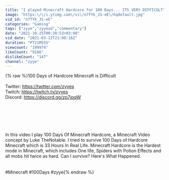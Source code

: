 ```yaml
---
title: "I played Minecraft Hardcore for 100 Days... ITS VERY DIFFICULT"
image: "https:\/\/i.ytimg.com\/vi\/n7fYk_JS-eE\/hqdefault.jpg"
vid_id: "n7fYk_JS-eE"
categories: "Gaming"
tags: ["zyye","zyyexd","commentary"]
date: "2021-10-25T00:30:53+03:00"
vid_date: "2021-03-12T21:00:16Z"
duration: "PT21M55S"
viewcount: "199974"
likeCount: "9186"
dislikeCount: "147"
channel: "zyye"
---
```

{% raw %}100 Days of Hardcore Minecraft is Difficult<br /><br />Twitter: <a rel="nofollow" target="blank" href="https://twitter.com/zyyes">https://twitter.com/zyyes</a><br />Twitch: <a rel="nofollow" target="blank" href="https://twitch.tv/zyyes">https://twitch.tv/zyyes</a><br />Discord: <a rel="nofollow" target="blank" href="https://discord.gg/zp7jpqW">https://discord.gg/zp7jpqW</a><br /><br /><br /><br /><br /><br /><br />In this video I play 100 Days Of Minecraft Hardcore, a Minecraft Video concept by Luke TheNotable. I tried to survive 100 Days of Hardcore Minecraft which is 33 Hours In Real Life. Minecraft Hardcore is the Hardest mode in Minecraft, which includes One life, Spiders with Potion Effects and all mobs hit twice as hard. Can I survive? Here's What Happened.<br /><br /><br />#Minecraft #100Days #zyye{% endraw %}
